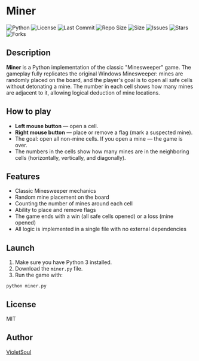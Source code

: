 # Miner

![Python](https://img.shields.io/badge/python-3.8%2B-blue.svg)
![License](https://img.shields.io/badge/license-MIT-green.svg)
![Last Commit](https://img.shields.io/github/last-commit/VioletSoul/Miner)
![Repo Size](https://img.shields.io/github/repo-size/VioletSoul/Miner)
![Size](https://img.shields.io/github/languages/code-size/VioletSoul/Miner)
![Issues](https://img.shields.io/github/issues/VioletSoul/Miner)
![Stars](https://img.shields.io/github/stars/VioletSoul/Miner)
![Forks](https://img.shields.io/github/forks/VioletSoul/Miner)

## Description

**Miner** is a Python implementation of the classic "Minesweeper" game. The gameplay fully replicates the original Windows Minesweeper: mines are randomly placed on the board, and the player's goal is to open all safe cells without detonating a mine. The number in each cell shows how many mines are adjacent to it, allowing logical deduction of mine locations.

## How to play

- **Left mouse button** — open a cell.
- **Right mouse button** — place or remove a flag (mark a suspected mine).
- The goal: open all non-mine cells. If you open a mine — the game is over.
- The numbers in the cells show how many mines are in the neighboring cells (horizontally, vertically, and diagonally).

## Features

- Classic Minesweeper mechanics
- Random mine placement on the board
- Counting the number of mines around each cell
- Ability to place and remove flags
- The game ends with a win (all safe cells opened) or a loss (mine opened)
- All logic is implemented in a single file with no external dependencies

## Launch

1. Make sure you have Python 3 installed.
2. Download the `miner.py` file.
3. Run the game with:
```
python miner.py
```

## License

MIT

## Author

[VioletSoul](https://github.com/VioletSoul)
